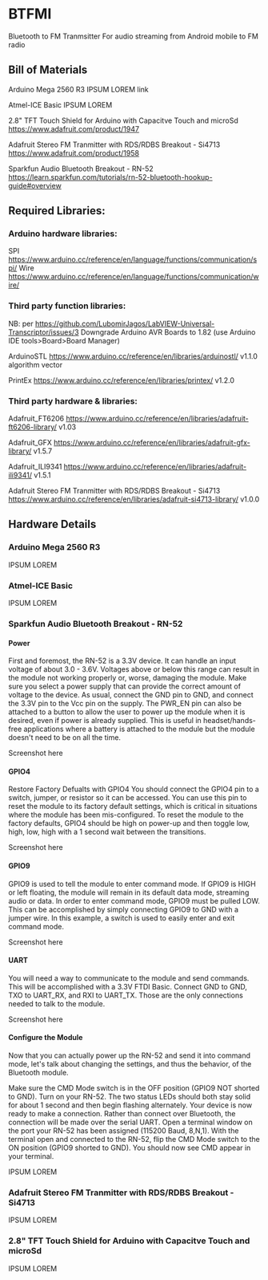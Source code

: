 # BTFMI
Bluetooth to FM Tranmsitter
For audio streaming from Android mobile to FM radio

## Bill of Materials
Arduino Mega 2560 R3
IPSUM LOREM link

Atmel-ICE Basic
IPSUM LOREM

2.8" TFT Touch Shield for Arduino with Capacitve Touch and microSd
https://www.adafruit.com/product/1947

Adafruit Stereo FM Tranmitter with RDS/RDBS Breakout - Si4713
https://www.adafruit.com/product/1958

Sparkfun  Audio Bluetooth Breakout - RN-52
https://learn.sparkfun.com/tutorials/rn-52-bluetooth-hookup-guide#overview

## Required Libraries:
### Arduino hardware libraries:
SPI
https://www.arduino.cc/reference/en/language/functions/communication/spi/
Wire
https://www.arduino.cc/reference/en/language/functions/communication/wire/

### Third party function libraries:
NB: per https://github.com/LubomirJagos/LabVIEW-Universal-Transcriptor/issues/3
Downgrade Arduino AVR Boards to 1.82 (use Arduino IDE tools>Board>Board Manager)

ArduinoSTL
https://www.arduino.cc/reference/en/libraries/arduinostl/
v1.1.0
algorithm
vector

PrintEx
https://www.arduino.cc/reference/en/libraries/printex/
v1.2.0

### Third party hardware & libraries:
Adafruit_FT6206
https://www.arduino.cc/reference/en/libraries/adafruit-ft6206-library/
v1.03

Adafruit_GFX
https://www.arduino.cc/reference/en/libraries/adafruit-gfx-library/
v1.5.7

Adafruit_ILI9341
https://www.arduino.cc/reference/en/libraries/adafruit-ili9341/
v1.5.1

Adafruit Stereo FM Tranmitter with RDS/RDBS Breakout - Si4713
https://www.arduino.cc/reference/en/libraries/adafruit-si4713-library/
v1.0.0

## Hardware Details
### Arduino Mega 2560 R3
IPSUM LOREM

### Atmel-ICE Basic
IPSUM LOREM

### Sparkfun  Audio Bluetooth Breakout - RN-52
#### Power
First and foremost, the RN-52 is a 3.3V device.
It can handle an input voltage of about 3.0 - 3.6V.
Voltages above or below this range can result in the module not working properly or, worse, damaging the module.
Make sure you select a power supply that can provide the correct amount of voltage to the device.
As usual, connect the GND pin to GND, and connect the 3.3V pin to the Vcc pin on the supply.
The PWR_EN pin can also be attached to a button to allow the user to power up the module when it is desired, even if power is already supplied.
This is useful in headset/hands-free applications where a battery is attached to the module but the module doesn't need to be on all the time.

Screenshot here

#### GPIO4
Restore Factory Defualts with GPIO4
You should connect the GPIO4 pin to a switch, jumper, or resistor so it can be accessed.
You can use this pin to reset the module to its factory default settings, which is critical in situations where the module has been mis-configured.
To reset the module to the factory defaults, GPIO4 should be high on power-up and then toggle low, high, low, high with a 1 second wait between the transitions.

Screenshot here

#### GPIO9
GPIO9 is used to tell the module to enter command mode.
If GPIO9 is HIGH or left floating, the module will remain in its default data mode, streaming audio or data.
In order to enter command mode, GPIO9 must be pulled LOW.
This can be accomplished by simply connecting GPIO9 to GND with a jumper wire.
In this example, a switch is used to easily enter and exit command mode.

Screenshot here

#### UART
You will need a way to communicate to the module and send commands.
This will be accomplished with a 3.3V FTDI Basic. Connect GND to GND, TXO to UART_RX, and RXI to UART_TX.
Those are the only connections needed to talk to the module.

Screenshot here

#### Configure the Module
Now that you can actually power up the RN-52 and send it into command mode, let's talk about changing the settings, and thus the behavior, of the Bluetooth module.

Make sure the CMD Mode switch is in the OFF position (GPIO9 NOT shorted to GND).
Turn on your RN-52.
The two status LEDs should both stay solid for about 1 second and then begin flashing alternately.
Your device is now ready to make a connection. Rather than connect over Bluetooth, the connection will be made over the serial UART.
Open a terminal window on the port your RN-52 has been assigned (115200 Baud, 8,N,1).
With the terminal open and connected to the RN-52, flip the CMD Mode switch to the ON position (GPIO9 shorted to GND).
You should now see CMD appear in your terminal.

IPSUM LOREM

### Adafruit Stereo FM Tranmitter with RDS/RDBS Breakout - Si4713

IPSUM LOREM

### 2.8" TFT Touch Shield for Arduino with Capacitve Touch and microSd

IPSUM LOREM
